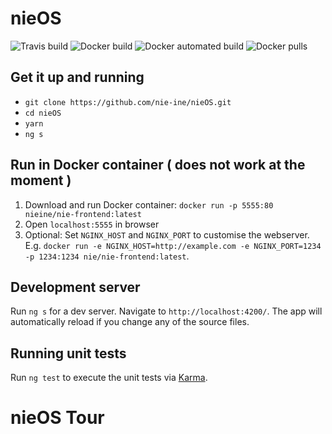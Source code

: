 # nieOS

![Travis build](https://api.travis-ci.org/nie-ine/nie-frontend.svg)
![Docker build](https://img.shields.io/docker/build/nieine/nie-frontend.svg)
![Docker automated build](https://img.shields.io/docker/automated/nie-frontend/nie-frontend.svg)
![Docker pulls](https://img.shields.io/docker/pulls/nieine/nie-frontend.svg)

## Get it up and running

 - ``git clone https://github.com/nie-ine/nieOS.git``
 - ``cd nieOS``
 - ``yarn``
 - ``ng s``
 

## Run in Docker container ( does not work at the moment )

1. Download and run Docker container: `docker run -p 5555:80 nieine/nie-frontend:latest`
2. Open `localhost:5555` in browser
3. Optional: Set `NGINX_HOST` and `NGINX_PORT` to customise the webserver. E.g. `docker run -e NGINX_HOST=http://example.com -e NGINX_PORT=1234 -p 1234:1234 nie/nie-frontend:latest`.

## Development server

Run `ng s` for a dev server. Navigate to `http://localhost:4200/`. The app will automatically reload if you change any of the source files.

## Running unit tests

Run `ng test` to execute the unit tests via [Karma](https://karma-runner.github.io).

# nieOS Tour

